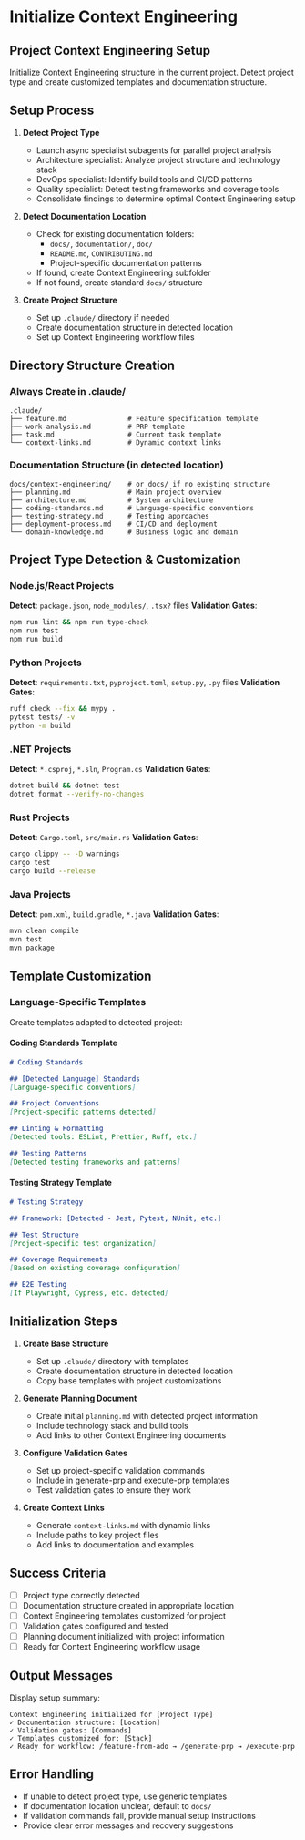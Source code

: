 # Initialize Context Engineering

## Project Context Engineering Setup

Initialize Context Engineering structure in the current project. Detect project type and create customized templates and documentation structure.

## Setup Process

1. **Detect Project Type**
   - Launch async specialist subagents for parallel project analysis
   - Architecture specialist: Analyze project structure and technology stack
   - DevOps specialist: Identify build tools and CI/CD patterns
   - Quality specialist: Detect testing frameworks and coverage tools
   - Consolidate findings to determine optimal Context Engineering setup

2. **Detect Documentation Location**
   - Check for existing documentation folders:
     - `docs/`, `documentation/`, `doc/`
     - `README.md`, `CONTRIBUTING.md`
     - Project-specific documentation patterns
   - If found, create Context Engineering subfolder
   - If not found, create standard `docs/` structure

3. **Create Project Structure**
   - Set up `.claude/` directory if needed
   - Create documentation structure in detected location
   - Set up Context Engineering workflow files

## Directory Structure Creation

### Always Create in .claude/
```
.claude/
├── feature.md               # Feature specification template
├── work-analysis.md         # PRP template
├── task.md                  # Current task template
└── context-links.md         # Dynamic context links
```

### Documentation Structure (in detected location)
```
docs/context-engineering/    # or docs/ if no existing structure
├── planning.md              # Main project overview
├── architecture.md          # System architecture
├── coding-standards.md      # Language-specific conventions
├── testing-strategy.md      # Testing approaches
├── deployment-process.md    # CI/CD and deployment
└── domain-knowledge.md      # Business logic and domain
```

## Project Type Detection & Customization

### Node.js/React Projects
**Detect**: `package.json`, `node_modules/`, `.tsx?` files
**Validation Gates**:
```bash
npm run lint && npm run type-check
npm run test
npm run build
```

### Python Projects
**Detect**: `requirements.txt`, `pyproject.toml`, `setup.py`, `.py` files
**Validation Gates**:
```bash
ruff check --fix && mypy .
pytest tests/ -v
python -m build
```

### .NET Projects
**Detect**: `*.csproj`, `*.sln`, `Program.cs`
**Validation Gates**:
```bash
dotnet build && dotnet test
dotnet format --verify-no-changes
```

### Rust Projects
**Detect**: `Cargo.toml`, `src/main.rs`
**Validation Gates**:
```bash
cargo clippy -- -D warnings
cargo test
cargo build --release
```

### Java Projects
**Detect**: `pom.xml`, `build.gradle`, `*.java`
**Validation Gates**:
```bash
mvn clean compile
mvn test
mvn package
```

## Template Customization

### Language-Specific Templates
Create templates adapted to detected project:

#### Coding Standards Template
```markdown
# Coding Standards

## [Detected Language] Standards
[Language-specific conventions]

## Project Conventions
[Project-specific patterns detected]

## Linting & Formatting
[Detected tools: ESLint, Prettier, Ruff, etc.]

## Testing Patterns
[Detected testing frameworks and patterns]
```

#### Testing Strategy Template
```markdown
# Testing Strategy

## Framework: [Detected - Jest, Pytest, NUnit, etc.]

## Test Structure
[Project-specific test organization]

## Coverage Requirements
[Based on existing coverage configuration]

## E2E Testing
[If Playwright, Cypress, etc. detected]
```

## Initialization Steps

1. **Create Base Structure**
   - Set up `.claude/` directory with templates
   - Create documentation structure in detected location
   - Copy base templates with project customizations

2. **Generate Planning Document**
   - Create initial `planning.md` with detected project information
   - Include technology stack and build tools
   - Add links to other Context Engineering documents

3. **Configure Validation Gates**
   - Set up project-specific validation commands
   - Include in generate-prp and execute-prp templates
   - Test validation gates to ensure they work

4. **Create Context Links**
   - Generate `context-links.md` with dynamic links
   - Include paths to key project files
   - Add links to documentation and examples

## Success Criteria

- [ ] Project type correctly detected
- [ ] Documentation structure created in appropriate location
- [ ] Context Engineering templates customized for project
- [ ] Validation gates configured and tested
- [ ] Planning document initialized with project information
- [ ] Ready for Context Engineering workflow usage

## Output Messages

Display setup summary:
```
Context Engineering initialized for [Project Type]
✓ Documentation structure: [Location]
✓ Validation gates: [Commands]
✓ Templates customized for: [Stack]
✓ Ready for workflow: /feature-from-ado → /generate-prp → /execute-prp
```

## Error Handling

- If unable to detect project type, use generic templates
- If documentation location unclear, default to `docs/`
- If validation commands fail, provide manual setup instructions
- Provide clear error messages and recovery suggestions